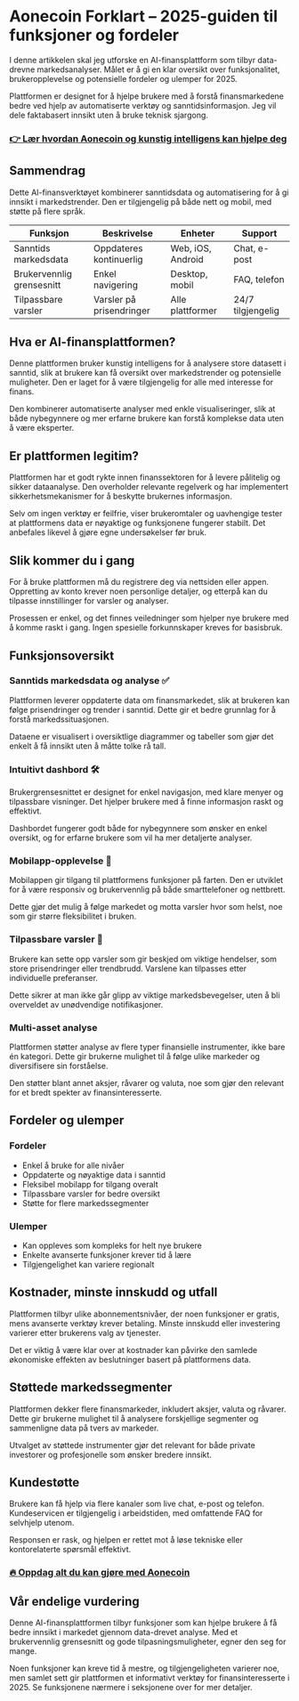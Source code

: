 # Aonecoin Forklart – 2025-guiden til funksjoner og fordeler
   
I denne artikkelen skal jeg utforske en AI-finansplattform som tilbyr data-drevne markedsanalyser. Målet er å gi en klar oversikt over funksjonalitet, brukeropplevelse og potensielle fordeler og ulemper for 2025.  

Plattformen er designet for å hjelpe brukere med å forstå finansmarkedene bedre ved hjelp av automatiserte verktøy og sanntidsinformasjon. Jeg vil dele faktabasert innsikt uten å bruke teknisk sjargong.  

### [👉 Lær hvordan Aonecoin og kunstig intelligens kan hjelpe deg](https://tinyurl.com/ywr6jvdp)
## Sammendrag  
Dette AI-finansverktøyet kombinerer sanntidsdata og automatisering for å gi innsikt i markedstrender. Den er tilgjengelig på både nett og mobil, med støtte på flere språk.  

| Funksjon             | Beskrivelse                  | Enheter            | Support            |  
|----------------------|-----------------------------|--------------------|--------------------|  
| Sanntids markedsdata  | Oppdateres kontinuerlig      | Web, iOS, Android  | Chat, e-post       |  
| Brukervennlig grensesnitt | Enkel navigering            | Desktop, mobil     | FAQ, telefon       |  
| Tilpassbare varsler  | Varsler på prisendringer     | Alle plattformer    | 24/7 tilgjengelig  |  

## Hva er AI-finansplattformen?  
Denne plattformen bruker kunstig intelligens for å analysere store datasett i sanntid, slik at brukere kan få oversikt over markedstrender og potensielle muligheter. Den er laget for å være tilgjengelig for alle med interesse for finans.  

Den kombinerer automatiserte analyser med enkle visualiseringer, slik at både nybegynnere og mer erfarne brukere kan forstå komplekse data uten å være eksperter.  

## Er plattformen legitim?  
Plattformen har et godt rykte innen finanssektoren for å levere pålitelig og sikker dataanalyse. Den overholder relevante regelverk og har implementert sikkerhetsmekanismer for å beskytte brukernes informasjon.  

Selv om ingen verktøy er feilfrie, viser brukeromtaler og uavhengige tester at plattformens data er nøyaktige og funksjonene fungerer stabilt. Det anbefales likevel å gjøre egne undersøkelser før bruk.  

## Slik kommer du i gang  
For å bruke plattformen må du registrere deg via nettsiden eller appen. Oppretting av konto krever noen personlige detaljer, og etterpå kan du tilpasse innstillinger for varsler og analyser.  

Prosessen er enkel, og det finnes veiledninger som hjelper nye brukere med å komme raskt i gang. Ingen spesielle forkunnskaper kreves for basisbruk.  

## Funksjonsoversikt  

### Sanntids markedsdata og analyse ✅  
Plattformen leverer oppdaterte data om finansmarkedet, slik at brukeren kan følge prisendringer og trender i sanntid. Dette gir et bedre grunnlag for å forstå markedssituasjonen.  

Dataene er visualisert i oversiktlige diagrammer og tabeller som gjør det enkelt å få innsikt uten å måtte tolke rå tall.  

### Intuitivt dashbord 🛠️  
Brukergrensesnittet er designet for enkel navigasjon, med klare menyer og tilpassbare visninger. Det hjelper brukere med å finne informasjon raskt og effektivt.  

Dashbordet fungerer godt både for nybegynnere som ønsker en enkel oversikt, og for erfarne brukere som vil ha mer detaljerte analyser.  

### Mobilapp-opplevelse 📱  
Mobilappen gir tilgang til plattformens funksjoner på farten. Den er utviklet for å være responsiv og brukervennlig på både smarttelefoner og nettbrett.  

Dette gjør det mulig å følge markedet og motta varsler hvor som helst, noe som gir større fleksibilitet i bruken.  

### Tilpassbare varsler 🔔  
Brukere kan sette opp varsler som gir beskjed om viktige hendelser, som store prisendringer eller trendbrudd. Varslene kan tilpasses etter individuelle preferanser.  

Dette sikrer at man ikke går glipp av viktige markedsbevegelser, uten å bli overveldet av unødvendige notifikasjoner.  

### Multi-asset analyse  
Plattformen støtter analyse av flere typer finansielle instrumenter, ikke bare én kategori. Dette gir brukerne mulighet til å følge ulike markeder og diversifisere sin forståelse.  

Den støtter blant annet aksjer, råvarer og valuta, noe som gjør den relevant for et bredt spekter av finansinteresserte.  

## Fordeler og ulemper  

### Fordeler  
- Enkel å bruke for alle nivåer  
- Oppdaterte og nøyaktige data i sanntid  
- Fleksibel mobilapp for tilgang overalt  
- Tilpassbare varsler for bedre oversikt  
- Støtte for flere markedssegmenter  

### Ulemper  
- Kan oppleves som kompleks for helt nye brukere  
- Enkelte avanserte funksjoner krever tid å lære  
- Tilgjengelighet kan variere regionalt  

## Kostnader, minste innskudd og utfall  
Plattformen tilbyr ulike abonnementsnivåer, der noen funksjoner er gratis, mens avanserte verktøy krever betaling. Minste innskudd eller investering varierer etter brukerens valg av tjenester.  

Det er viktig å være klar over at kostnader kan påvirke den samlede økonomiske effekten av beslutninger basert på plattformens data.  

## Støttede markedssegmenter  
Plattformen dekker flere finansmarkeder, inkludert aksjer, valuta og råvarer. Dette gir brukerne mulighet til å analysere forskjellige segmenter og sammenligne data på tvers av markeder.  

Utvalget av støttede instrumenter gjør det relevant for både private investorer og profesjonelle som ønsker bredere innsikt.  

## Kundestøtte  
Brukere kan få hjelp via flere kanaler som live chat, e-post og telefon. Kundeservicen er tilgjengelig i arbeidstiden, med omfattende FAQ for selvhjelp utenom.  

Responsen er rask, og hjelpen er rettet mot å løse tekniske eller kontorelaterte spørsmål effektivt.  

### [🔥 Oppdag alt du kan gjøre med Aonecoin](https://tinyurl.com/ywr6jvdp)
## Vår endelige vurdering  
Denne AI-finansplattformen tilbyr funksjoner som kan hjelpe brukere å få bedre innsikt i markedet gjennom data-drevet analyse. Med et brukervennlig grensesnitt og gode tilpasningsmuligheter, egner den seg for mange.  

Noen funksjoner kan kreve tid å mestre, og tilgjengeligheten varierer noe, men samlet sett gir plattformen et informativt verktøy for finansinteresserte i 2025. Se funksjonene nærmere i seksjonene over for mer detaljer.